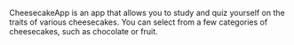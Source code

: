 CheesecakeApp is an app that allows you to study and quiz yourself on the traits of various cheesecakes. You can select from a few categories of cheesecakes, such as chocolate or fruit.
